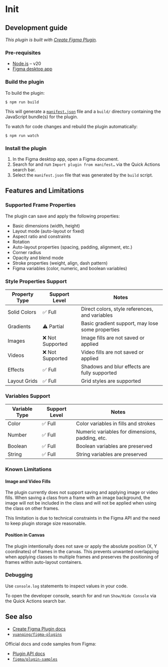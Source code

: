 # Init

## Development guide

_This plugin is built with [Create Figma Plugin](https://yuanqing.github.io/create-figma-plugin/)._

### Pre-requisites

- [Node.js](https://nodejs.org) – v20
- [Figma desktop app](https://figma.com/downloads/)

### Build the plugin

To build the plugin:

```
$ npm run build
```

This will generate a [`manifest.json`](https://figma.com/plugin-docs/manifest/) file and a `build/` directory containing the JavaScript bundle(s) for the plugin.

To watch for code changes and rebuild the plugin automatically:

```
$ npm run watch
```

### Install the plugin

1. In the Figma desktop app, open a Figma document.
2. Search for and run `Import plugin from manifest…` via the Quick Actions search bar.
3. Select the `manifest.json` file that was generated by the `build` script.

## Features and Limitations

### Supported Frame Properties

The plugin can save and apply the following properties:

- Basic dimensions (width, height)
- Layout mode (auto-layout or fixed)
- Aspect ratio and constraints
- Rotation
- Auto-layout properties (spacing, padding, alignment, etc.)
- Corner radius
- Opacity and blend mode
- Stroke properties (weight, align, dash pattern)
- Figma variables (color, numeric, and boolean variables)

### Style Properties Support

| Property Type | Support Level    | Notes                                            |
| ------------- | ---------------- | ------------------------------------------------ |
| Solid Colors  | ✅ Full          | Direct colors, style references, and variables   |
| Gradients     | ⚠️ Partial       | Basic gradient support, may lose some properties |
| Images        | ❌ Not Supported | Image fills are not saved or applied             |
| Videos        | ❌ Not Supported | Video fills are not saved or applied             |
| Effects       | ✅ Full          | Shadows and blur effects are fully supported     |
| Layout Grids  | ✅ Full          | Grid styles are supported                        |

### Variables Support

| Variable Type | Support Level | Notes                                           |
| ------------- | ------------- | ----------------------------------------------- |
| Color         | ✅ Full       | Color variables in fills and strokes            |
| Number        | ✅ Full       | Numeric variables for dimensions, padding, etc. |
| Boolean       | ✅ Full       | Boolean variables are preserved                 |
| String        | ✅ Full       | String variables are preserved                  |

### Known Limitations

#### Image and Video Fills

The plugin currently does not support saving and applying image or video fills. When saving a class from a frame with an image background, the image will not be included in the class and will not be applied when using the class on other frames.

This limitation is due to technical constraints in the Figma API and the need to keep plugin storage size reasonable.

#### Position in Canvas

The plugin intentionally does not save or apply the absolute position (X, Y coordinates) of frames in the canvas. This prevents unwanted overlapping when applying classes to multiple frames and preserves the positioning of frames within auto-layout containers.

### Debugging

Use `console.log` statements to inspect values in your code.

To open the developer console, search for and run `Show/Hide Console` via the Quick Actions search bar.

## See also

- [Create Figma Plugin docs](https://yuanqing.github.io/create-figma-plugin/)
- [`yuanqing/figma-plugins`](https://github.com/yuanqing/figma-plugins#readme)

Official docs and code samples from Figma:

- [Plugin API docs](https://figma.com/plugin-docs/)
- [`figma/plugin-samples`](https://github.com/figma/plugin-samples#readme)
